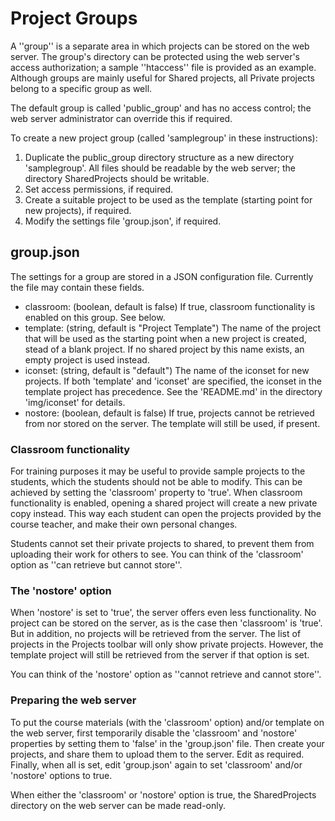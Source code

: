 #  Project Groups
A ''group'' is a separate area in which projects can be stored on the web server.
The group's directory can be protected using the web server's access authorization; a sample ''htaccess'' file is provided as an example.
Although groups are mainly useful for Shared projects, all Private projects belong to a specific group as well.

The default group is called 'public_group' and has no access control; the web server administrator can override this if required.

To create a new project group (called 'samplegroup' in these instructions):
1. Duplicate the public_group directory structure as a new directory 'samplegroup'. All files should be readable by the web server; the directory SharedProjects should be writable.
2. Set access permissions, if required.
3. Create a suitable project to be used as the template (starting point for new projects), if required.
4. Modify the settings file 'group.json', if required.

## group.json
The settings for a group are stored in a JSON configuration file. Currently the file may contain these fields.
* classroom: (boolean, default is false) If true, classroom functionality is enabled on this group. See below.
* template: (string, default is "Project Template") The name of the project that will be used as the starting point when a new project is created, stead of a blank project. If no shared project by this name exists, an empty project is used instead.
* iconset: (string, default is "default") The name of the iconset for new projects. If both 'template' and 'iconset' are specified, the iconset in the template project has precedence. See the 'README.md' in the directory 'img/iconset' for details.
* nostore: (boolean, default is false) If true, projects cannot be retrieved from nor stored on the server. The template will still be used, if present.

### Classroom functionality
For training purposes it may be useful to provide sample projects to the students, which the students should not be able to modify.
This can be achieved by setting the 'classroom' property to 'true'.
When classroom functionality is enabled, opening a shared project will create a new private copy instead.
This way each student can open the projects provided by the course teacher, and make their own personal changes.

Students cannot set their private projects to shared, to prevent them from uploading their work for others to see.
You can think of the 'classroom' option as ''can retrieve but cannot store''.

### The 'nostore' option
When 'nostore' is set to 'true', the server offers even less functionality. No project can be stored on the server, as is the case then 'classroom' is 'true'.
But in addition, no projects will be retrieved from the server. The list of projects in the Projects toolbar will only show private projects.
However, the template project will still be retrieved from the server if that option is set.

You can think of the 'nostore' option as ''cannot retrieve and cannot store''.

### Preparing the web server
To put the course materials (with the 'classroom' option) and/or template on the web server, first temporarily disable the 'classroom' and 'nostore' properties by setting them to 'false' in the 'group.json' file.
Then create your projects, and share them to upload them to the server. Edit as required.
Finally, when all is set, edit 'group.json' again to set 'classroom' and/or 'nostore' options to true.

When either the 'classroom' or 'nostore' option is true, the SharedProjects directory on the web server can be made read-only. 
